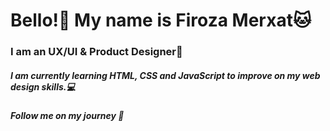 <H1>Bello!👋 My name is Firoza Merxat🐱

<h3> I am an UX/UI & Product Designer🎨
<h5> I am currently learning HTML, CSS and JavaScript to improve on my web design skills.💻
<h5>Follow me on my journey 🍃
 
<!---
firozamerxat/firozamerxat is a ✨ special ✨ repository because its `README.md` (this file) appears on your GitHub profile.
You can click the Preview link to take a look at your changes.
--->
